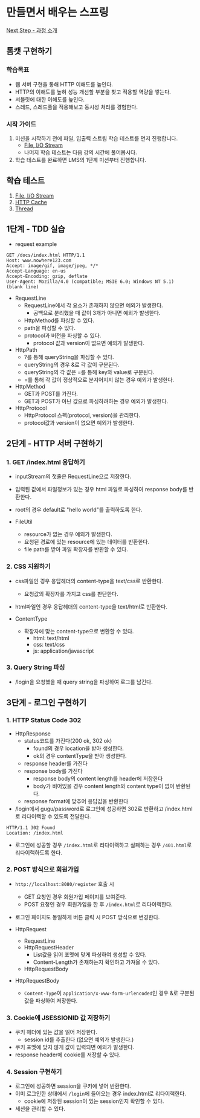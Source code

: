 # 만들면서 배우는 스프링
[Next Step - 과정 소개](https://edu.nextstep.camp/c/4YUvqn9V)

## 톰캣 구현하기

### 학습목표
- 웹 서버 구현을 통해 HTTP 이해도를 높인다.
- HTTP의 이해도를 높혀 성능 개선할 부분을 찾고 적용할 역량을 쌓는다.
- 서블릿에 대한 이해도를 높인다.
- 스레드, 스레드풀을 적용해보고 동시성 처리를 경험한다.

### 시작 가이드
1. 미션을 시작하기 전에 파일, 입출력 스트림 학습 테스트를 먼저 진행합니다.
   - [File, I/O Stream](study/src/test/java/study)
   - 나머지 학습 테스트는 다음 강의 시간에 풀어봅시다.
2. 학습 테스트를 완료하면 LMS의 1단계 미션부터 진행합니다.

## 학습 테스트
1. [File, I/O Stream](study/src/test/java/study)
2. [HTTP Cache](study/src/test/java/cache)
3. [Thread](study/src/test/java/thread)

## 1단계 - TDD 실습
- request example
```http request
GET /docs/index.html HTTP/1.1
Host: www.nowhere123.com
Accept: image/gif, image/jpeg, */*
Accept-Language: en-us
Accept-Encoding: gzip, deflate
User-Agent: Mozilla/4.0 (compatible; MSIE 6.0; Windows NT 5.1)
(blank line)
```

- RequestLine
  - RequestLine에서 각 요소가 존재하지 않으면 예외가 발생한다.
    - 공백으로 분리했을 때 값이 3개가 아니면 예외가 발생한다.
  - HttpMethod를 파싱할 수 있다.
  - path을 파싱할 수 있다.
  - protocol과 버전을 파싱할 수 있다.
    - protocol 값과 version이 없으면 예외가 발생한다.
- HttpPath
  - ?를 통해 queryString을 파싱할 수 있다.
  - queryString의 경우 &로 각 값이 구분된다.
  - queryString의 각 값은 =를 통해 key와 value로 구분된다.
  - =를 통해 각 값이 정상적으로 분지어지지 않는 경우 예외가 발생한다.
- HttpMethod
  - GET과 POST를 가진다.
  - GET과 POST가 아닌 값으로 파싱하려하는 경우 예외가 발생한다.
- HttpProtocol
  - HttpProtocol 스펙(protocol, version)을 관리한다. 
  - protocol값과 version이 없으면 예외가 발생한다.

## 2단계 - HTTP 서버 구현하기
### 1. GET /index.html 응답하기
- inputStream의 첫줄은 RequestLine으로 저장한다.
- 입력된 값에서 파일정보가 있는 경우 html 파일로 파싱하여 response body를 반환한다.
- root의 경우 default로 "hello world"를 출력하도록 한다.

- FileUtil
  - resource가 없는 경우 예외가 발생한다.
  - 요청된 경로에 있는 resource에 있는 데이터를 반환한다.
  - file path를 받아 파일 확장자를 반환할 수 있다.

### 2. CSS 지원하기
- css파일인 경우 응답헤더의 content-type을 text/css로 반환한다.
  - 요청값의 확장자를 가지고 css를 판단한다. 
- html파일인 경우 응답헤더의 content-type을 text/html로 반환한다.

- ContentType
  - 확장자에 맞는 content-type으로 변환할 수 있다.
    - html: text/html
    - css: text/css
    - js: application/javascript

### 3. Query String 파싱
- /login을 요청했을 때 query string을 파싱하여 로그를 남긴다.

## 3단계 - 로그인 구현하기
### 1. HTTP Status Code 302
- HttpResponse
  - status코드를 가진다(200 ok, 302 ok)
    - found의 경우 location을 받아 생성한다.
    - ok의 경우 contentType을 받아 생성한다.
  - response header를 가진다
  - response body를 가진다
    - response body의 content length를 header에 저장한다
    - body가 비어있을 경우 content length와 content type이 없이 반환된다.
  - response format에 맞추어 응답값을 반환한다
- /login에서 gugu/password로 로그인에 성공하면 302로 반환하고 /index.html로 리다이랙할 수 있도록 전달한다.
```
HTTP/1.1 302 Found
Location: /index.html
```
- 로그인에 성공할 경우 `/index.html`로 리다이랙하고 실패하는 경우 `/401.html`로 리다이랙하도록 한다.

### 2. POST 방식으로 회원가입
- `http://localhost:8080/register` 호출 시
  - GET 요청인 경우 회원가입 페이지를 보여준다.
  - POST 요청인 경우 회원가입을 한 후 `/index.html`로 리다이랙한다.
- 로그인 페이지도 동일하게 버튼 클릭 시 POST 방식으로 변경한다.

- HttpRequest
  - RequestLine
  - HttpRequestHeader
    - List값을 읽어 포멧에 맞게 파싱하여 생성할 수 있다.
    - Content-Length가 존재하는지 확인하고 가져올 수 있다.
  - HttpRequestBody
- HttpRequestBody
  - `Content-Type`이 `application/x-www-form-urlencoded`인 경우 &로 구분된 값을 파싱하여 저장한다.

### 3. Cookie에 JSESSIONID 값 저장하기
- 쿠키 헤더에 있는 값을 읽어 저장한다.
  - session id를 추출한다 (없으면 예외가 발생한다.)
- 쿠키 포멧에 맞지 않게 값이 입력되면 예외가 발생한다.
- response header에 cookie를 저장할 수 있다.

### 4. Session 구현하기
- 로그인에 성공하면 session을 쿠키에 넣어 반환한다.
- 이미 로그인한 상태에서 `/login`에 들어오는 경우 index.html로 리다이랙한다.
  - cookie에 저장된 session이 있는 session인지 확인할 수 있다.
- 세션을 관리할 수 있다.
